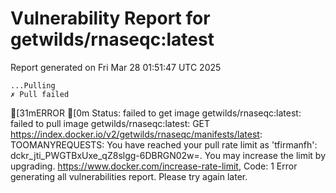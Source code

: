 # Vulnerability Report for getwilds/rnaseqc:latest

Report generated on Fri Mar 28 01:51:47 UTC 2025

    ...Pulling
    ✗ Pull failed
[31mERROR  [0m Status: failed to get image getwilds/rnaseqc:latest: failed to pull image getwilds/rnaseqc:latest: GET https://index.docker.io/v2/getwilds/rnaseqc/manifests/latest: TOOMANYREQUESTS: You have reached your pull rate limit as 'tfirmanfh': dckr_jti_PWGTBxUxe_qZ8slgg-6DBRGN02w=. You may increase the limit by upgrading. https://www.docker.com/increase-rate-limit, Code: 1 
Error generating all vulnerabilities report. Please try again later.
